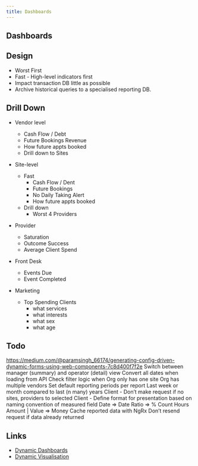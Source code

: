 ```yaml
---
title: Dashboards
---
```


## Dashboards

## Design

- Worst First
- Fast - High-level indicators first
- Impact transaction DB little as possible
- Archive historical queries to a specialised reporting DB.

## Drill Down

- Vendor level
  - Cash Flow / Debt
  - Future Bookings Revenue
  - How future appts booked
  - Drill down to Sites
- Site-level
  - Fast
    - Cash Flow / Dent
    - Future Bookings
    - No Daily Taking Alert
    - How future appts booked
  - Drill down
    - Worst 4 Providers
- Provider
  - Saturation
  - Outcome Success
  - Average Client Spend
- Front Desk

  - Events Due
  - Event Completed

- Marketing
  - Top Spending Clients
    - what services
    - what interests
    - what sex
    - what age

## Todo

https://medium.com/@paramsingh_66174/generating-config-driven-dynamic-forms-using-web-components-7c8d400f7f2e
Switch between manager (summary) and operator (detail) view
Convert all dates when loading from API
Check filter logic when
Org only has one site
Org has multiple vendors
Set default reporting periods per report
Last week or month compared to last (n many) years
Client - Don’t make request if no sites, providers to selected
Client - Define format for presentation based on naming convention of measured field
Date => Date
Ratio => %
Count
Hours
Amount | Value => Money
Cache reported data with NgRx
Don’t resend request if data already returned

## Links

- [Dynamic Dashboards](https://towardsdatascience.com/building-dynamic-dashboards-with-angular-and-bokeh-51668a5367f1)
- [Dynamic Visualisation](https://www.newline.co/@jonrimmer/dynamic-visualisation-in-angular--b9c4cf05)
